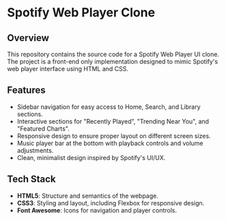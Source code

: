 # Spotify Web Player Clone

## Overview
This repository contains the source code for a Spotify Web Player UI clone. The project is a front-end only implementation designed to mimic Spotify's web player interface using HTML and CSS.

## Features
- Sidebar navigation for easy access to Home, Search, and Library sections.
- Interactive sections for "Recently Played", "Trending Near You", and "Featured Charts".
- Responsive design to ensure proper layout on different screen sizes.
- Music player bar at the bottom with playback controls and volume adjustments.
- Clean, minimalist design inspired by Spotify's UI/UX.

## Tech Stack
- **HTML5**: Structure and semantics of the webpage.
- **CSS3**: Styling and layout, including Flexbox for responsive design.
- **Font Awesome**: Icons for navigation and player controls.


